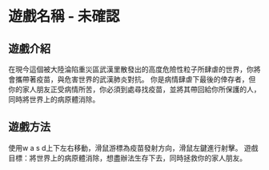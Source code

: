 # 遊戲名稱 - 未確認
## 遊戲介紹
在現今這個被大陸淪陷重災區武漢里散發出的高度危險性粒子所肆虐的世界，你將會攜帶著疫苗，與危害世界的武漢肺炎對抗。
你是病情肆虐下最後的倖存者，但你的家人朋友正受病情所苦，你必須到處尋找疫苗，並將其帶回給你所保護的人，同時將世界上的病原體消除。
## 遊戲方法
使用w a s d上下左右移動，滑鼠游標為疫苗發射方向，滑鼠左鍵進行射擊。
遊戲目標：將世界上的病原體消除，想盡辦法生存下去，同時拯救你的家人朋友。
